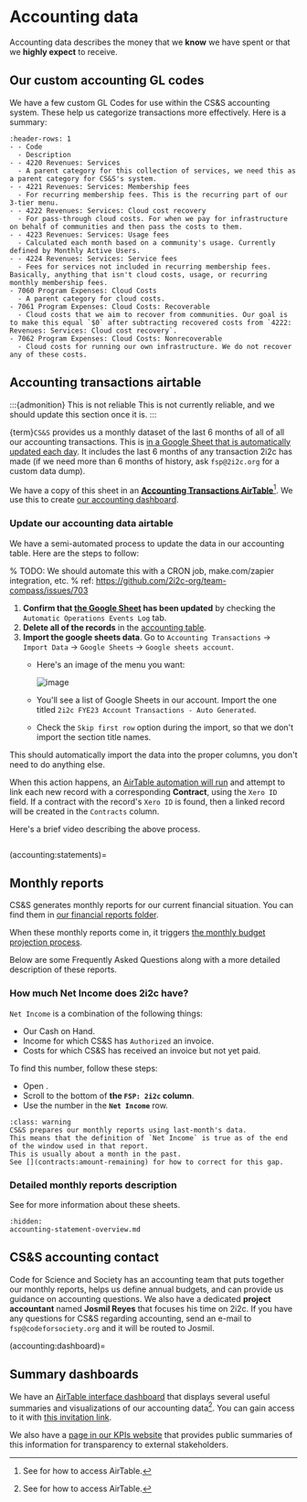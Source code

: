 # Accounting data

Accounting data describes the money that we **know** we have spent or that we **highly expect** to receive.

## Our custom accounting GL codes

We have a few custom GL Codes for use within the CS&S accounting system.
These help us categorize transactions more effectively. Here is a summary: 

```{list-table}
:header-rows: 1
- - Code
  - Description
- - 4220 Revenues: Services
  - A parent category for this collection of services, we need this as a parent category for CS&S's system.
- - 4221 Revenues: Services: Membership fees
  - For recurring membership fees. This is the recurring part of our 3-tier menu.
- - 4222 Revenues: Services: Cloud cost recovery
  - For pass-through cloud costs. For when we pay for infrastructure on behalf of communities and then pass the costs to them.
- - 4223 Revenues: Services: Usage fees
  - Calculated each month based on a community's usage. Currently defined by Monthly Active Users.
- - 4224 Revenues: Services: Service fees
  - Fees for services not included in recurring membership fees. Basically, anything that isn't cloud costs, usage, or recurring monthly membership fees.
- 7060 Program Expenses: Cloud Costs
  - A parent category for cloud costs.
- 7061 Program Expenses: Cloud Costs: Recoverable
  - Cloud costs that we aim to recover from communities. Our goal is to make this equal `$0` after subtracting recovered costs from `4222: Revenues: Services: Cloud cost recovery`.
- 7062 Program Expenses: Cloud Costs: Nonrecoverable
  - Cloud costs for running our own infrastructure. We do not recover any of these costs.
```


## Accounting transactions airtable

:::{admonition} This is not reliable
This is not currently reliable, and we should update this section once it is.
:::

{term}`CS&S` provides us a monthly dataset of the last 6 months of all of all our accounting transactions.
This is [in a Google Sheet that is automatically updated each day][gsheet].
It includes the last 6 months of any transaction 2i2c has made (if we need more than 6 months of history, ask `fsp@2i2c.org` for a custom data dump).

We have a copy of this sheet in an [**Accounting Transactions AirTable**][accounting-table][^airtable].
We use this to create [our accounting dashboard](accounting:dashboard).

[^airtable]: See [](../administration/airtable.md) for how to access AirTable.

[gsheet]: https://docs.google.com/spreadsheets/d/1qH5IK18z79X8cEwlwDwnlArTiYnbRVIPGqdOUdrsF0c/edit?usp=sharing

[accounting-table]: https://airtable.com/appbjBTRIbgRiElkr/tblDKGQFU0iEIa5Qb/viwAdsIgMwbqKDdZ0

### Update our accounting data airtable

We have a semi-automated process to update the data in our accounting table.
Here are the steps to follow:

% TODO: We should automate this with a CRON job, make.com/zapier integration, etc.
%   ref: https://github.com/2i2c-org/team-compass/issues/703
1. **Confirm that [the Google Sheet][gsheet] has been updated** by checking the `Automatic Operations Events Log` tab.
2. **Delete all of the records** in the [accounting table][accounting-table].
3. **Import the google sheets data**. Go to `Accounting Transactions` -> `Import Data` -> `Google Sheets` -> `Google sheets account`.
   - Here's an image of the menu you want:

     ![image](https://user-images.githubusercontent.com/1839645/230121196-0d398812-ba22-4cea-a42f-e3ad644a3e19.png)
   - You'll see a list of Google Sheets in our account. Import the one titled `2i2c FYE23 Account Transactions - Auto Generated`.
   - Check the `Skip first row` option during the import, so that we don't import the section title names.

This should automatically import the data into the proper columns, you don't need to do anything else.

When this action happens, an [AirTable automation will run](https://airtable.com/appbjBTRIbgRiElkr/wflVJQz277S6lF0E3/wtrHzwIWJLGTnJl0m) and attempt to link each new record with a corresponding **Contract**, using the `Xero ID` field.
If a contract with the record's `Xero ID` is found, then a linked record will be created in the `Contracts` column.

Here's a brief video describing the above process.

```{video} https://drive.google.com/file/d/1eLHQ15sHF4ihCpEIAypjYUeof9q3CYYQ/view?usp=sharing
```

(accounting:statements)=
## Monthly reports

CS&S generates monthly reports for our current financial situation.
You can find them in [our financial reports folder](https://drive.google.com/drive/folders/1vM_QX1J8GW5z8W5WemxhhVjcCS2kEovN?usp=sharing).

When these monthly reports come in, it triggers [the monthly budget projection process](monthly-process.md).

Below are some Frequently Asked Questions along with a more detailed description of these reports.

### How much Net Income does 2i2c have?

`Net Income` is a combination of the following things:

- Our Cash on Hand.
- Income for which CS&S has `Authorized` an invoice.
- Costs for which CS&S has received an invoice but not yet paid.

To find this number, follow these steps:

- Open [](accounting:income-statement).
- Scroll to the bottom of **the `FSP: 2i2c` column**.
- Use the number in the **`Net Income`** row.

```{admonition} This will be at least one month out of date
:class: warning
CS&S prepares our monthly reports using last-month's data.
This means that the definition of `Net Income` is true as of the end of the window used in that report.
This is usually about a month in the past.
See [](contracts:amount-remaining) for how to correct for this gap.
```

### Detailed monthly reports description

See [](accounting-statement-overview.md) for more information about these sheets.

```{toctree}
:hidden:
accounting-statement-overview.md
```

## CS&S accounting contact

Code for Science and Society has an accounting team that puts together our monthly reports, helps us define annual budgets, and can provide us guidance on accounting questions.
We also have a dedicated **project accountant** named **Josmil Reyes** that focuses his time on 2i2c.
If you have any questions for CS&S regarding accounting, send an e-mail to `fsp@codeforsociety.org` and it will be routed to Josmil.

(accounting:dashboard)=
## Summary dashboards

We have an [AirTable interface dashboard][airtable-dashboard] that displays several useful summaries and visualizations of our accounting data[^airtable].
You can gain access to it with [this invitation link](https://airtable.com/invite/l?inviteId=invF192DfoKa5xqqY&inviteToken=ef8865617dd3b6ebbb01b753fa2de0d231f1a7f526b6fe07d3cf88c12a418f5f&utm_medium=email&utm_source=product_team&utm_content=transactional-alerts).

We also have a [page in our KPIs website](https://2i2c.org/kpis/finances/#accounting-tables) that provides public summaries of this information for transparency to external stakeholders.

[airtable-dashboard]: https://airtable.com/appbjBTRIbgRiElkr/pagbwk3T7S14rJ3tb

